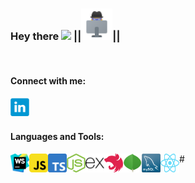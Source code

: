 ### Hey there <img src="https://media.giphy.com/media/hvRJCLFzcasrR4ia7z/giphy.gif" width="25px"> ||<img src="https://raw.githubusercontent.com/LLpanov/LLpanov/main/icons/personal.png" width="50px">||
<br/>  

#### Connect with me:

<a href="https://www.linkedin.com/in/leonid-panov-a814aa23b/">
  <img align="left" alt="LinkedIn" width="30px" src="https://github.com/LLpanov/LLpanov/blob/main/icons/linkedin.png" />
</a>


<br/>
<br/>

#### Languages and Tools:

<a>
  <img align="left" height="30px" title="WebStorm"  src="https://raw.githubusercontent.com/LLpanov/LLpanov/main/icons/WebStorm.png"/>
</a>
<a>
  <img align="left" height="30px" title="JavaScript" width="30px" src="https://raw.githubusercontent.com/LLpanov/LLpanov/main/icons/JavaScript.png"/>
</a>
<a>
  <img align="left" height="30px" title="TypeScript" width="30px" src="https://raw.githubusercontent.com/LLpanov/LLpanov/main/icons/TypeScript.png"/>
</a>
<a>
  <img align="left" height="30px" title="NodeJs" width="30px" src="https://raw.githubusercontent.com/LLpanov/LLpanov/main/icons/nodeJs.png"/>
</a>
<a>
  <img align="left" height="30px" title="expressJS" width="30px" src="https://raw.githubusercontent.com/LLpanov/LLpanov/62e10c165ef64947d65efb6724728e27db3da9b5/icons/expressjs_logo_icon_169185.svg"/>
</a>
<a>
  <img align="left" height="30px" title="NestJS" width="30px" src="https://raw.githubusercontent.com/LLpanov/LLpanov/main/icons/nestjs.png"/>
</a>
<a>
  <img align="left" height="30px" title="MongoDB" width="30px" src="https://github.com/LLpanov/LLpanov/blob/main/icons/MongoDB.png"/>
</a>
<a>
  <img align="left" height="30px" title="MySQL" width="30px" src="https://raw.githubusercontent.com/LLpanov/LLpanov/main/icons/MySQL.png"/>
</a>
<a>
  <img align="left" height="30px" title="React" width="30px" src="https://raw.githubusercontent.com/LLpanov/LLpanov/main/icons/React.png"/>
</a>
#
